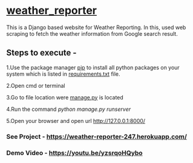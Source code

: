 # [weather_reporter](https://weather-reporter-247.herokuapp.com/)
This is a Django based website for Weather Reporting. In this, used web scraping to fetch the weather information from Google search result.

## Steps to execute -
1.Use the package manager [pip](https://pip.pypa.io/en/stable/) to install all python packages on your system which is listed in [requirements.txt](https://github.com/satyam-seth/weather_reporter/blob/master/requirements.txt) file.

2.Open cmd or terminal

3.Go to file location were [manage.py](https://github.com/satyam-seth/weather_reporter/blob/master/weather/manage.py) is located

4.Run the command *python manage.py runserver*

5.Open your browser and open url http://127.0.0.1:8000/

### See Project - https://weather-reporter-247.herokuapp.com/

### Demo Video - https://youtu.be/yzsrqoHQybo
